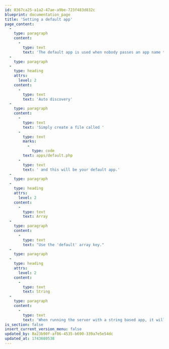 ```yaml
---
id: 0367ca25-a1a2-47ae-a9be-723f483d832c
blueprint: documentation_page
title: 'Setting a default app'
page_content:
  -
    type: paragraph
    content:
      -
        type: text
        text: 'The default app is used when nobody passes an app name through the username (`ssh username@host`) or command (`-t appName`).'
  -
    type: paragraph
  -
    type: heading
    attrs:
      level: 2
    content:
      -
        type: text
        text: 'Auto discovery'
  -
    type: paragraph
    content:
      -
        type: text
        text: 'Simply create a file called '
      -
        type: text
        marks:
          -
            type: code
        text: apps/default.php
      -
        type: text
        text: ' and this will be your default app.'
  -
    type: paragraph
  -
    type: heading
    attrs:
      level: 2
    content:
      -
        type: text
        text: Array
  -
    type: paragraph
    content:
      -
        type: text
        text: "Use the 'default' array key."
  -
    type: paragraph
  -
    type: heading
    attrs:
      level: 2
    content:
      -
        type: text
        text: String
  -
    type: paragraph
    content:
      -
        type: text
        text: 'When running the server with a string based app, it will become the default and only app.'
is_section: false
insert_current_version_menu: false
updated_by: 8a23b90f-af86-4535-b690-339a7e5e54dc
updated_at: 1743680538
---
```

